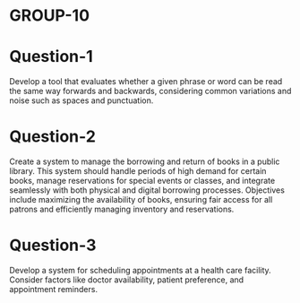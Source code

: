 # GROUP-10
# Question-1
 Develop a tool that evaluates whether a given phrase or word can be read the same way forwards and backwards, considering common variations and noise such as spaces and punctuation.
# Question-2
 Create a system to manage the borrowing and return of books in a public library. This system should handle periods of high demand for certain books, manage reservations for special events or classes, and integrate seamlessly with both physical and digital borrowing processes. Objectives include maximizing the availability of books, ensuring fair access for all patrons and efficiently managing inventory and reservations.
# Question-3
Develop a system for scheduling appointments at a health care facility. Consider factors like doctor availability, patient preference, and appointment reminders. 

